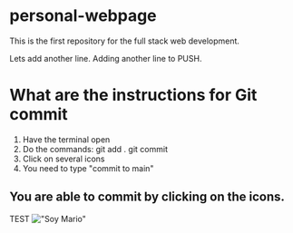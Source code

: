 # personal-webpage
This is the first repository for the full stack web development. 

Lets add another line. 
Adding another line to PUSH. 

# What are the instructions for Git commit

1. Have the terminal open 
2. Do the commands:
    git add .
    git commit 
3. Click on several icons 
4. You need to type "commit to main"

## You are able to commit by clicking on the icons. 
TEST
!["Soy Mario"](PXL_20210122_214818069.MP.jpg)
